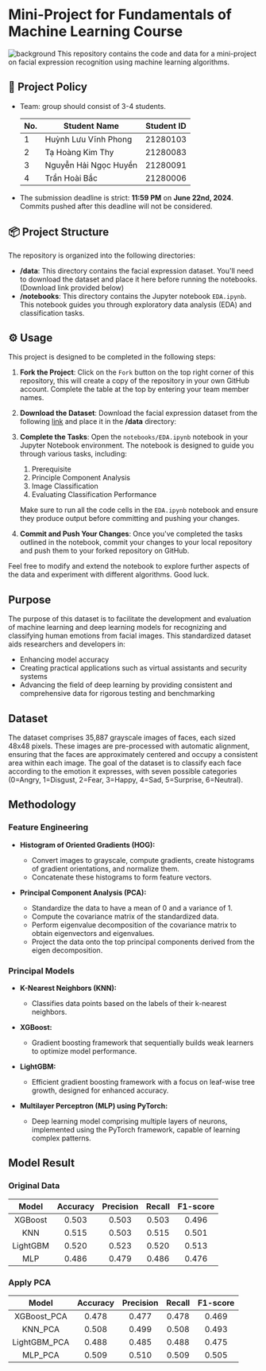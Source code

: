 # Mini-Project for Fundamentals of Machine Learning Course
![background](./materials/ai_wp.jpg)
This repository contains the code and data for a mini-project on facial expression recognition using machine learning algorithms.

## 📑 Project Policy
- Team: group should consist of 3-4 students.

    |No.| Student Name    | Student ID |
    | --------| -------- | ------- |
    |1|Huỳnh Lưu Vĩnh Phong|21280103|
    |2|Tạ Hoàng Kim Thy|21280083|
    |3|Nguyễn Hải Ngọc Huyền|21280091|
    |4|Trần Hoài Bắc|21280006|

- The submission deadline is strict: **11:59 PM** on **June 22nd, 2024**. Commits pushed after this deadline will not be considered.

## 📦 Project Structure

The repository is organized into the following directories:

- **/data**: This directory contains the facial expression dataset. You'll need to download the dataset and place it here before running the notebooks. (Download link provided below)
- **/notebooks**: This directory contains the Jupyter notebook ```EDA.ipynb```. This notebook guides you through exploratory data analysis (EDA) and classification tasks.

## ⚙️ Usage

This project is designed to be completed in the following steps:

1. **Fork the Project**: Click on the ```Fork``` button on the top right corner of this repository, this will create a copy of the repository in your own GitHub account. Complete the table at the top by entering your team member names.

2. **Download the Dataset**: Download the facial expression dataset from the following [link](https://mega.nz/file/foM2wDaa#GPGyspdUB2WV-fATL-ZvYj3i4FqgbVKyct413gxg3rE) and place it in the **/data** directory:

3. **Complete the Tasks**: Open the ```notebooks/EDA.ipynb``` notebook in your Jupyter Notebook environment. The notebook is designed to guide you through various tasks, including:
    
    1. Prerequisite
    2. Principle Component Analysis
    3. Image Classification
    4. Evaluating Classification Performance 

    Make sure to run all the code cells in the ```EDA.ipynb``` notebook and ensure they produce output before committing and pushing your changes.

5. **Commit and Push Your Changes**: Once you've completed the tasks outlined in the notebook, commit your changes to your local repository and push them to your forked repository on GitHub.


Feel free to modify and extend the notebook to explore further aspects of the data and experiment with different algorithms. Good luck.

## Purpose

The purpose of this dataset is to facilitate the development and evaluation of machine learning and deep learning models for recognizing and classifying human emotions from facial images. This standardized dataset aids researchers and developers in:

- Enhancing model accuracy
- Creating practical applications such as virtual assistants and security systems
- Advancing the field of deep learning by providing consistent and comprehensive data for rigorous testing and benchmarking

## Dataset

The dataset comprises 35,887 grayscale images of faces, each sized 48x48 pixels. These images are pre-processed with automatic alignment, ensuring that the faces are approximately centered and occupy a consistent area within each image. The goal of the dataset is to classify each face according to the emotion it expresses, with seven possible categories (0=Angry, 1=Disgust, 2=Fear, 3=Happy, 4=Sad, 5=Surprise, 6=Neutral).

## Methodology

### Feature Engineering

- **Histogram of Oriented Gradients (HOG):**
  - Convert images to grayscale, compute gradients, create histograms of gradient orientations, and normalize them.
  - Concatenate these histograms to form feature vectors.

- **Principal Component Analysis (PCA):**
  - Standardize the data to have a mean of 0 and a variance of 1.
  - Compute the covariance matrix of the standardized data.
  - Perform eigenvalue decomposition of the covariance matrix to obtain eigenvectors and eigenvalues.
  - Project the data onto the top principal components derived from the eigen decomposition.

### Principal Models

- **K-Nearest Neighbors (KNN):**
  - Classifies data points based on the labels of their k-nearest neighbors.

- **XGBoost:**
  - Gradient boosting framework that sequentially builds weak learners to optimize model performance.

- **LightGBM:**
  - Efficient gradient boosting framework with a focus on leaf-wise tree growth, designed for enhanced accuracy.

- **Multilayer Perceptron (MLP) using PyTorch:**
  - Deep learning model comprising multiple layers of neurons, implemented using the PyTorch framework, capable of learning complex patterns.

## Model Result

### Original Data

|   Model   | Accuracy | Precision | Recall | F1-score |
|:---------:|:--------:|:---------:|:------:|:--------:|
|  XGBoost  |   0.503  |   0.503   |  0.503 |  0.496   |
|    KNN    |   0.515  |   0.503   |  0.515 |  0.501   |
|  LightGBM |   0.520  |   0.523   |  0.520 |  0.513   |
|    MLP    |   0.486  |   0.479   |  0.486 |  0.476   |

### Apply PCA

|   Model     | Accuracy | Precision | Recall | F1-score |
|:-----------:|:--------:|:---------:|:------:|:--------:|
|  XGBoost_PCA |   0.478  |   0.477   |  0.478 |  0.469   |
|    KNN_PCA   |   0.508  |   0.499   |  0.508 |  0.493   |
|  LightGBM_PCA|   0.488  |   0.485   |  0.488 |  0.475   |
|    MLP_PCA   |   0.509  |   0.510   |  0.509 |  0.505   |



